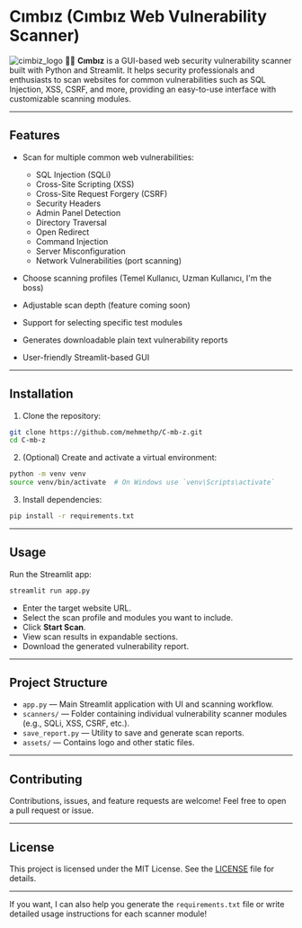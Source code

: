 # Cımbız (Cımbız Web Vulnerability Scanner)
![cimbiz_logo](https://github.com/user-attachments/assets/145fd66d-d1d1-43f8-8062-8d8381e6ce4f)
🕵️‍♂️ **Cımbız** is a GUI-based web security vulnerability scanner built with Python and Streamlit. It helps security professionals and enthusiasts to scan websites for common vulnerabilities such as SQL Injection, XSS, CSRF, and more, providing an easy-to-use interface with customizable scanning modules.


---

## Features

* Scan for multiple common web vulnerabilities:

  * SQL Injection (SQLi)
  * Cross-Site Scripting (XSS)
  * Cross-Site Request Forgery (CSRF)
  * Security Headers
  * Admin Panel Detection
  * Directory Traversal
  * Open Redirect
  * Command Injection
  * Server Misconfiguration
  * Network Vulnerabilities (port scanning)
* Choose scanning profiles (Temel Kullanıcı, Uzman Kullanıcı, I'm the boss)
* Adjustable scan depth (feature coming soon)
* Support for selecting specific test modules
* Generates downloadable plain text vulnerability reports
* User-friendly Streamlit-based GUI

---

## Installation

1. Clone the repository:

```bash
git clone https://github.com/mehmethp/C-mb-z.git
cd C-mb-z
```

2. (Optional) Create and activate a virtual environment:

```bash
python -m venv venv
source venv/bin/activate  # On Windows use `venv\Scripts\activate`
```

3. Install dependencies:

```bash
pip install -r requirements.txt
```

---

## Usage

Run the Streamlit app:

```bash
streamlit run app.py
```

* Enter the target website URL.
* Select the scan profile and modules you want to include.
* Click **Start Scan**.
* View scan results in expandable sections.
* Download the generated vulnerability report.

---

## Project Structure

* `app.py` — Main Streamlit application with UI and scanning workflow.
* `scanners/` — Folder containing individual vulnerability scanner modules (e.g., SQLi, XSS, CSRF, etc.).
* `save_report.py` — Utility to save and generate scan reports.
* `assets/` — Contains logo and other static files.

---

## Contributing

Contributions, issues, and feature requests are welcome! Feel free to open a pull request or issue.

---

## License

This project is licensed under the MIT License. See the [LICENSE](LICENSE) file for details.

---

If you want, I can also help you generate the `requirements.txt` file or write detailed usage instructions for each scanner module!
